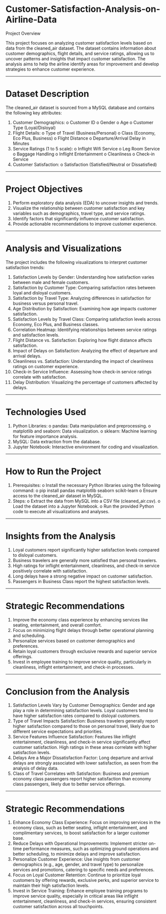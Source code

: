 # Customer-Satisfaction-Analysis-on-Airline-Data
Project Overview

This project focuses on analyzing customer satisfaction levels based on data from the cleaned_air dataset. The dataset contains information about customer demographics, flight details, and service ratings, allowing us to uncover patterns and insights that impact customer satisfaction. The analysis aims to help the airline identify areas for improvement and develop strategies to enhance customer experience.
________________________________________
# Dataset Description

The cleaned_air dataset is sourced from a MySQL database and contains the following key attributes:
1.	Customer Demographics:
o	Customer ID
o	Gender
o	Age
o	Customer Type (Loyal/Disloyal)
2.	Flight Details:
o	Type of Travel (Business/Personal)
o	Class (Economy, Eco Plus, Business)
o	Flight Distance
o	Departure/Arrival Delay in Minutes
3.	Service Ratings (1 to 5 scale):
o	Inflight Wifi Service
o	Leg Room Service
o	Baggage Handling
o	Inflight Entertainment
o	Cleanliness
o	Check-in Service
4.	Customer Satisfaction:
o	Satisfaction (Satisfied/Neutral or Dissatisfied)
________________________________________
# Project Objectives

1.	Perform exploratory data analysis (EDA) to uncover insights and trends.
2.	Visualize the relationship between customer satisfaction and key variables such as demographics, travel type, and service ratings.
3.	Identify factors that significantly influence customer satisfaction.
4.	Provide actionable recommendations to improve customer experience.
________________________________________
# Analysis and Visualizations

The project includes the following visualizations to interpret customer satisfaction trends:
1.	Satisfaction Levels by Gender: Understanding how satisfaction varies between male and female customers.
2.	Satisfaction by Customer Type: Comparing satisfaction rates between loyal and disloyal customers.
3.	Satisfaction by Travel Type: Analyzing differences in satisfaction for business versus personal travel.
4.	Age Distribution by Satisfaction: Examining how age impacts customer satisfaction.
5.	Satisfaction Levels by Travel Class: Comparing satisfaction levels across Economy, Eco Plus, and Business classes.
6.	Correlation Heatmap: Identifying relationships between service ratings and satisfaction levels.
7.	Flight Distance vs. Satisfaction: Exploring how flight distance affects satisfaction.
8.	Impact of Delays on Satisfaction: Analyzing the effect of departure and arrival delays.
9.	Cleanliness vs. Satisfaction: Understanding the impact of cleanliness ratings on customer experience.
10.	Check-in Service Influence: Assessing how check-in service ratings correlate with satisfaction.
11.	Delay Distribution: Visualizing the percentage of customers affected by delays.
________________________________________
# Technologies Used

1.	Python Libraries: 
o	pandas: Data manipulation and preprocessing.
o	matplotlib and seaborn: Data visualization.
o	sklearn: Machine learning for feature importance analysis.
2.	MySQL: Data extraction from the database.
3.	Jupyter Notebook: Interactive environment for coding and visualization.
________________________________________
# How to Run the Project

1.	Prerequisites:
o	Install the necessary Python libraries using the following command: 
o	pip install pandas matplotlib seaborn scikit-learn
o	Ensure access to the cleaned_air dataset in MySQL.
2.	Steps:
o	Extract the data from MySQL into a CSV file (cleaned_air.csv).
o	Load the dataset into a Jupyter Notebook.
o	Run the provided Python code to execute all visualizations and analyses.
________________________________________
# Insights from the Analysis

1.	Loyal customers report significantly higher satisfaction levels compared to disloyal customers.
2.	Business travelers are generally more satisfied than personal travelers.
3.	High ratings for inflight entertainment, cleanliness, and check-in service positively correlate with satisfaction.
4.	Long delays have a strong negative impact on customer satisfaction.
5.	Passengers in Business Class report the highest satisfaction levels.
________________________________________
# Strategic Recommendations

1.	Improve the economy class experience by enhancing services like seating, entertainment, and overall comfort.
2.	Focus on minimizing flight delays through better operational planning and scheduling.
3.	Personalize services based on customer demographics and preferences.
4.	Retain loyal customers through exclusive rewards and superior service offerings.
5.	Invest in employee training to improve service quality, particularly in cleanliness, inflight entertainment, and check-in processes.
________________________________________
# Conclusion from the Analysis

1.	Satisfaction Levels Vary by Customer Demographics: Gender and age play a role in determining satisfaction levels. Loyal customers tend to have higher satisfaction rates compared to disloyal customers.
2.	Type of Travel Impacts Satisfaction: Business travelers generally report higher satisfaction compared to those on personal travel, likely due to different service expectations and priorities.
3.	Service Features Influence Satisfaction: Features like inflight entertainment, cleanliness, and check-in service significantly affect customer satisfaction. High ratings in these areas correlate with higher satisfaction levels.
4.	Delays Are a Major Dissatisfaction Factor: Long departure and arrival delays are strongly associated with lower satisfaction, as seen from the analysis of delay data.
5.	Class of Travel Correlates with Satisfaction: Business and premium economy class passengers report higher satisfaction than economy class passengers, likely due to better service offerings.
________________________________________
# Strategic Recommendations

1.	Enhance Economy Class Experience: Focus on improving services in the economy class, such as better seating, inflight entertainment, and complimentary services, to boost satisfaction for a larger customer base.
2.	Reduce Delays with Operational Improvements: Implement stricter on-time performance measures, such as optimizing ground operations and better scheduling, to minimize delays and improve satisfaction.
3.	Personalize Customer Experience: Use insights from customer demographics (e.g., age, gender, and travel type) to personalize services and promotions, catering to specific needs and preferences.
4.	Focus on Loyal Customer Retention: Continue to prioritize loyal customers by offering rewards, exclusive perks, and superior service to maintain their high satisfaction levels.
5.	Invest in Service Training: Enhance employee training programs to improve service quality, especially in critical areas like inflight entertainment, cleanliness, and check-in services, ensuring consistent customer satisfaction across all touchpoints.





